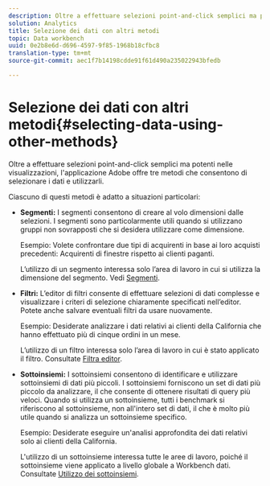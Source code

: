 ```yaml
---
description: Oltre a effettuare selezioni point-and-click semplici ma potenti nelle visualizzazioni, l'applicazione Adobe offre tre metodi che consentono di selezionare i dati e utilizzarli.
solution: Analytics
title: Selezione dei dati con altri metodi
topic: Data workbench
uuid: 0e2b8e6d-d696-4597-9f85-1968b18cfbc8
translation-type: tm+mt
source-git-commit: aec1f7b14198cdde91f61d490a235022943bfedb

---
```



# Selezione dei dati con altri metodi{#selecting-data-using-other-methods}

Oltre a effettuare selezioni point-and-click semplici ma potenti nelle visualizzazioni, l&#39;applicazione Adobe offre tre metodi che consentono di selezionare i dati e utilizzarli.

Ciascuno di questi metodi è adatto a situazioni particolari:

* **Segmenti:** I segmenti consentono di creare al volo dimensioni dalle selezioni. I segmenti sono particolarmente utili quando si utilizzano gruppi non sovrapposti che si desidera utilizzare come dimensione.

   Esempio: Volete confrontare due tipi di acquirenti in base ai loro acquisti precedenti: Acquirenti di finestre rispetto ai clienti paganti.

   L’utilizzo di un segmento interessa solo l’area di lavoro in cui si utilizza la dimensione del segmento. Vedi [Segmenti](../../../../home/c-get-started/c-analysis-vis/c-seg/c-seg.md#concept-71a333e5c7334e0489c76fca95862fbc).

* **Filtri:** L’editor di filtri consente di effettuare selezioni di dati complesse e visualizzare i criteri di selezione chiaramente specificati nell’editor. Potete anche salvare eventuali filtri da usare nuovamente.

   Esempio: Desiderate analizzare i dati relativi ai clienti della California che hanno effettuato più di cinque ordini in un mese.

   L’utilizzo di un filtro interessa solo l’area di lavoro in cui è stato applicato il filtro. Consultate [Filtra editor](../../../../home/c-get-started/c-analysis-vis/c-filter-editors/c-filter-editors.md#concept-2f343ecbed8240f18b0c1f1eccef11e3).

* **Sottoinsiemi:** I sottoinsiemi consentono di identificare e utilizzare sottoinsiemi di dati più piccoli. I sottoinsiemi forniscono un set di dati più piccolo da analizzare, il che consente di ottenere risultati di query più veloci. Quando si utilizza un sottoinsieme, tutti i benchmark si riferiscono al sottoinsieme, non all&#39;intero set di dati, il che è molto più utile quando si analizza un sottoinsieme specifico.

   Esempio: Desiderate eseguire un&#39;analisi approfondita dei dati relativi solo ai clienti della California.

   L&#39;utilizzo di un sottoinsieme interessa tutte le aree di lavoro, poiché il sottoinsieme viene applicato a livello globale a Workbench dati. Consultate [Utilizzo dei sottoinsiemi](../../../../home/c-get-started/c-vis/c-wk-subsets/c-wk-subsets.md#concept-43809322b6374d5cb2536630a13e943b).

